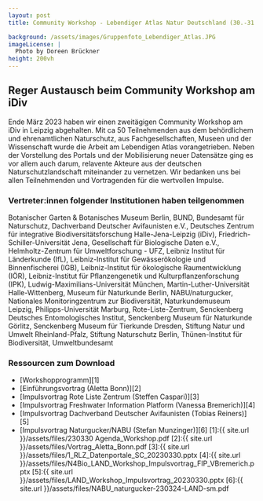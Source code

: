 ```yaml
---
layout: post 
title: Community Workshop - Lebendiger Atlas Natur Deutschland (30.-31.03.23)

background: /assets/images/Gruppenfoto_Lebendiger_Atlas.JPG
imageLicense: |
  Photo by Doreen Brückner
height: 200vh 
---
```


## Reger Austausch beim Community Workshop am iDiv 

Ende März 2023 haben wir einen zweitägigen Community Workshop am iDiv in Leipzig abgehalten. Mit ca 50 Teilnehmenden aus dem behördlichem und ehrenamtlichen Naturschutz, aus Fachgesellschaften, Museen und der Wissenschaft wurde die Arbeit am Lebendigen Atlas vorangetrieben. Neben der Vorstellung des Portals und der Mobilisierung neuer Datensätze ging es vor allem auch darum, relavente Akteure aus der deutschen Naturschutzlandschaft miteinander zu vernetzen. Wir bedanken uns bei allen Teilnehmenden und Vortragenden für die wertvollen Impulse. 

### Vertreter:innen folgender Institutionen haben teilgenommen

Botanischer Garten & Botanisches Museum Berlin, BUND, Bundesamt für Naturschutz, Dachverband Deutscher Avifaunisten e.V., Deutsches Zentrum für integrative Biodiversitätsforschung Halle-Jena-Leipzig (iDiv), Friedrich-Schiller-Universität Jena, Gesellschaft für Biologische Daten e.V., Helmholtz-Zentrum für Umweltforschung - UFZ, Leibniz Institut für Länderkunde (IfL), Leibniz-Institut für Gewässerökologie und Binnenfischerei (IGB), Leibniz-Institut für ökologische Raumentwicklung (IÖR), Leibniz-Institut für Pflanzengenetik und Kulturpflanzenforschung (IPK), Ludwig-Maximilians-Universität München, Martin-Luther-Universität Halle-Wittenberg, Museum für Naturkunde Berlin, NABU/naturgucker, Nationales Monitoringzentrum zur Biodiversität, Naturkundemuseum Leipzig, Philipps-Universität Marburg, Rote-Liste-Zentrum, Senckenberg Deutsches Entomologisches Institut, Senckenberg Museum für Naturkunde Görlitz, Senckenberg Museum für Tierkunde Dresden, Stiftung Natur und Umwelt Rheinland-Pfalz, Stiftung Naturschutz Berlin, Thünen-Institut für Biodiversität, Umweltbundesamt


### Ressourcen zum Download
- [Workshopprogramm][1]
- [Einführungsvortrag (Aletta Bonn)][2]
- [Impulsvortrag Rote Liste Zentrum (Steffen Caspari)][3]
- [Impulsvortrag Freshwater Information Platform (Vanessa Bremerich)][4]
- [Impulsvortrag Dachverband Deutscher Avifaunisten (Tobias Reiners)][5]
- [Impulsvortrag Naturgucker/NABU (Stefan Munzinger)][6]
[1]:{{ site.url }}/assets/files/230330 Agenda_Workshop.pdf
[2]:{{ site.url }}/assets/files/Vortrag_Aletta_Bonn.pdf
[3]:{{ site.url }}/assets/files/1_RLZ_Datenportale_SC_20230330.pptx
[4]:{{ site.url }}/assets/files/N4Bio_LAND_Workshop_Impulsvortrag_FIP_VBremerich.pptx
[5]:{{ site.url }}/assets/files/LAND_Workshop_Impulsvortrag_20230330.pptx
[6]:{{ site.url }}/assets/files/NABU_naturgucker-230324-LAND-sm.pdf
